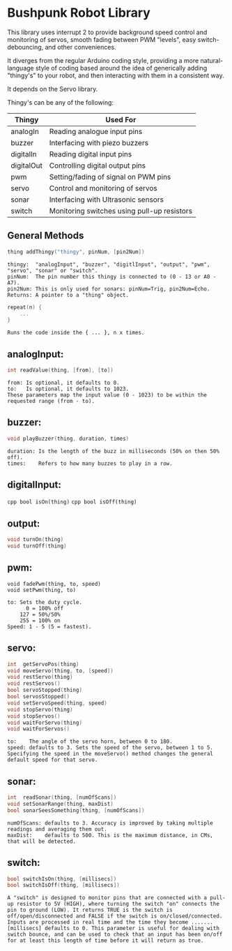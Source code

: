 Bushpunk Robot Library
======================

This library uses interrupt 2 to provide background speed control and monitoring of servos, smooth fading between PWM "levels", easy switch-debouncing, and other conveniences.

It diverges from the regular Arduino coding style, providing a more natural-language style of coding based around the idea of generically adding "thingy's" to your robot, and then interacting with them in a consistent way.

It depends on the Servo library.

Thingy's can be any of the following:

| Thingy     | Used For |
| ---------- | -------- |
| analogIn   | Reading analogue input pins |
| buzzer     | Interfacing with piezo buzzers |
| digitalIn  | Reading digital input pins |
| digitalOut | Controlling digital output pins |
| pwm        | Setting/fading of signal on PWM pins |
| servo      | Control and monitoring of servos |
| sonar      | Interfacing with Ultrasonic sensors |
| switch     | Monitoring switches using pull-up resistors |

General Methods
---------------
```cpp
thing addThingy("thingy", pinNum, [pin2Num])
```
    thingy:  "analogInput", "buzzer", "digitlInput", "output", "pwm", "servo", "sonar" or "switch".
    pinNum:  The pin number this thingy is connected to (0 - 13 or A0 - A7).
    pin2Num: This is only used for sonars: pinNum=Trig, pin2Num=Echo.
    Returns: A pointer to a "thing" object.

```cpp
repeat(n) {
    ...
}
```
    Runs the code inside the { ... }, n x times.

analogInput:
------------
```cpp
int readValue(thing, [from], [to])
```
    from: Is optional, it defaults to 0.
    to:   Is optional, it defaults to 1023.
    These parameters map the input value (0 - 1023) to be within the requested range (from - to).

buzzer:
-------
```cpp
void playBuzzer(thing, duration, times)
```
    duration: Is the length of the buzz in milliseconds (50% on then 50% off).
    times:    Refers to how many buzzes to play in a row.

digitalInput:
------------
```cpp bool isOn(thing)```
```cpp bool isOff(thing)```

output:
-------
```cpp
void turnOn(thing)
void turnOff(thing)
```
pwm:
----
```
void fadePwm(thing, to, speed)
void setPwm(thing, to)
```
    to: Sets the duty cycle.
          0 = 100% off
        127 = 50%/50%
        255 = 100% on
    Speed: 1 - 5 (5 = fastest).

servo:
------
```cpp
int  getServoPos(thing)
void moveServo(thing, to, [speed])
void restServo(thing)
void restServos()
bool servoStopped(thing)
bool servosStopped()
void setServoSpeed(thing, speed)
void stopServo(thing)
void stopServos()
void waitForServo(thing)
void waitForServos()
```
    to:    The angle of the servo horn, between 0 to 180.
    speed: defaults to 3. Sets the speed of the servo, between 1 to 5. Specifying the speed in the moveServo() method changes the general default speed for that servo.

sonar:
------
```cpp
int  readSonar(thing, [numOfScans])
void setSonarRange(thing, maxDist)
bool sonarSeesSomething(thing, [numOfScans])
```
    numOfScans: defaults to 3. Accuracy is improved by taking multiple readings and averaging them out.
    maxDist:    defaults to 500. This is the maximum distance, in CMs, that will be detected.

switch:
------
```cpp
bool switchIsOn(thing, [millisecs])
bool switchIsOff(thing, [millisecs])
```
    A "switch" is designed to monitor pins that are connected with a pull-up resistor to 5V (HIGH), where turning the switch "on" connects the pin to ground (LOW). It returns TRUE is the switch is off/open/disconnected and FALSE if the switch is on/closed/connected.
    Inputs are processed in real time and the time they become .......
    [millisecs] defaults to 0. This parameter is useful for dealing with switch bounce, and can be used to check that an input has been on/off for at least this length of time before it will return as true.

